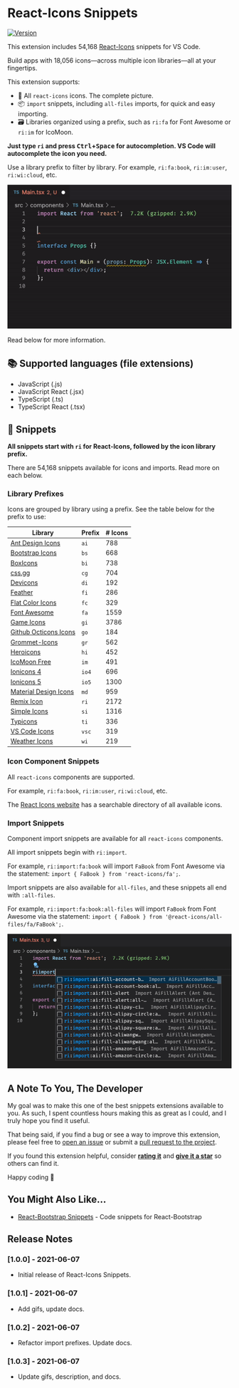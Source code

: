 # React-Icons Snippets

[![Version](https://vsmarketplacebadge.apphb.com/version/justinmahar.react-icons-snippets.svg)](https://marketplace.visualstudio.com/items?itemName=justinmahar.react-icons-snippets)

This extension includes 54,168 [React-Icons](https://react-icons.github.io/react-icons) snippets for VS Code. 

Build apps with 18,056 icons&mdash;across multiple icon libraries&mdash;all at your fingertips.

This extension supports:

- 🔣 All `react-icons` icons. The complete picture.
- 📦 `import` snippets, including `all-files` imports, for quick and easy importing.
- 🗃️ Libraries organized using a prefix, such as `ri:fa` for Font Awesome or `ri:im` for IcoMoon.

**Just type `ri` and press <kbd>Ctrl</kbd>+<kbd>Space</kbd> for autocompletion. VS Code will autocomplete the icon you need.**

Use a library prefix to filter by library. For example, `ri:fa:book`, `ri:im:user`, `ri:wi:cloud`, etc.

![Demo](./images/demo.gif)

Read below for more information.

## 📚 Supported languages (file extensions)
- JavaScript (.js)
- JavaScript React (.jsx)
- TypeScript (.ts)
- TypeScript React (.tsx)

## 📖 Snippets

**All snippets start with `ri` for React-Icons, followed by the icon library prefix.**

There are 54,168 snippets available for icons and imports. Read more on each below.

### Library Prefixes

Icons are grouped by library using a prefix. See the table below for the prefix to use:

| Library                                                                          | Prefix | # Icons |
| -------------------------------------------------------------------------------- | ------ | ------- |
| [Ant Design Icons](https://react-icons.github.io/react-icons/icons?name=ai)      | `ai`   | 788     |
| [Bootstrap Icons](https://react-icons.github.io/react-icons/icons?name=bs)       | `bs`   | 668     |
| [BoxIcons](https://react-icons.github.io/react-icons/icons?name=bi)              | `bi`   | 738     |
| [css.gg](https://react-icons.github.io/react-icons/icons?name=cg)                | `cg`   | 704     |
| [Devicons](https://react-icons.github.io/react-icons/icons?name=di)              | `di`   | 192     |
| [Feather](https://react-icons.github.io/react-icons/icons?name=fi)               | `fi`   | 286     |
| [Flat Color Icons](https://react-icons.github.io/react-icons/icons?name=fc)      | `fc`   | 329     |
| [Font Awesome](https://react-icons.github.io/react-icons/icons?name=fa)          | `fa`   | 1559    |
| [Game Icons](https://react-icons.github.io/react-icons/icons?name=gi)            | `gi`   | 3786    |
| [Github Octicons Icons](https://react-icons.github.io/react-icons/icons?name=go) | `go`   | 184     |
| [Grommet-Icons](https://react-icons.github.io/react-icons/icons?name=gr)         | `gr`   | 562     |
| [Heroicons](https://react-icons.github.io/react-icons/icons?name=hi)             | `hi`   | 452     |
| [IcoMoon Free](https://react-icons.github.io/react-icons/icons?name=im)          | `im`   | 491     |
| [Ionicons 4](https://react-icons.github.io/react-icons/icons?name=io)            | `io4`  | 696     |
| [Ionicons 5](https://react-icons.github.io/react-icons/icons?name=io5)           | `io5`  | 1300    |
| [Material Design Icons](https://react-icons.github.io/react-icons/icons?name=md) | `md`   | 959     |
| [Remix Icon](https://react-icons.github.io/react-icons/icons?name=ri)            | `ri`   | 2172    |
| [Simple Icons](https://react-icons.github.io/react-icons/icons?name=si)          | `si`   | 1316    |
| [Typicons](https://react-icons.github.io/react-icons/icons?name=ti)              | `ti`   | 336     |
| [VS Code Icons](https://react-icons.github.io/react-icons/icons?name=vsc)        | `vsc`  | 319     |
| [Weather Icons](https://react-icons.github.io/react-icons/icons?name=wi)         | `wi`   | 219     |

### Icon Component Snippets

All `react-icons` components are supported.

For example, `ri:fa:book`, `ri:im:user`, `ri:wi:cloud`, etc.

The [React Icons website](https://react-icons.github.io/react-icons) has a searchable directory of all available icons.

### Import Snippets

Component import snippets are available for all `react-icons` components. 

All import snippets begin with `ri:import`.

For example, `ri:import:fa:book` will import `FaBook` from Font Awesome via the statement: `import { FaBook } from 'react-icons/fa';`.

Import snippets are also available for `all-files`, and these snippets all end with `:all-files`. 

For example, `ri:import:fa:book:all-files` will import `FaBook` from Font Awesome via the statement: `import { FaBook } from '@react-icons/all-files/fa/FaBook';`.

![Imports](./images/imports.gif)

## A Note To You, The Developer

My goal was to make this one of the best snippets extensions available to you. As such, I spent countless hours making this as great as I could, and I truly hope you find it useful.

That being said, if you find a bug or see a way to improve this extension, please feel free to [open an issue](https://github.com/justinmahar/vscode-react-icons-snippets/issues) or submit a [pull request to the project](https://github.com/justinmahar/vscode-react-icons-snippets).

If you found this extension helpful, consider **[rating it](https://marketplace.visualstudio.com/items?itemName=justinmahar.react-icons-snippets&ssr=false#review-details)** and **[give it a star](https://github.com/justinmahar/vscode-react-icons-snippets)** so others can find it.

Happy coding 🖖

## You Might Also Like...

- [React-Bootstrap Snippets](https://marketplace.visualstudio.com/items?itemName=justinmahar.react-bootstrap-snippets) - Code snippets for React-Bootstrap

## Release Notes

### [1.0.0] - 2021-06-07

- Initial release of React-Icons Snippets.

### [1.0.1] - 2021-06-07

- Add gifs, update docs.

### [1.0.2] - 2021-06-07

- Refactor import prefixes. Update docs.

### [1.0.3] - 2021-06-07

- Update gifs, description, and docs.